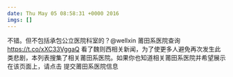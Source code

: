 ```yaml
---
date: Thu May 05 08:58:31 +0000 2016
imgs: []
---
```

&#19981;&#38169;&#12290;&#20294;&#19981;&#21253;&#25324;&#25215;&#21253;&#20844;&#31435;&#21307;&#38498;&#31185;&#23460;&#30340;&#65311;@wellxin &#33670;&#30000;&#31995;&#21307;&#38498;&#26597;&#35810; https://t.co/xXC33VggaQ
&#30475;&#20102;&#39759;&#21017;&#35199;&#30456;&#20851;&#26032;&#38395;&#65292;&#20026;&#20102;&#20351;&#26356;&#22810;&#20154;&#36991;&#20813;&#20877;&#27425;&#21457;&#29983;&#27492;&#31867;&#24754;&#21095;&#65292;&#26412;&#21015;&#34920;&#25628;&#38598;&#20102;&#30456;&#20851;&#33670;&#30000;&#31995;&#21307;&#38498;&#12290;&#22914;&#26524;&#20320;&#20063;&#30693;&#36947;&#30456;&#20851;&#33670;&#30000;&#31995;&#21307;&#38498;&#24182;&#24076;&#26395;&#23637;&#31034;&#22312;&#35813;&#39029;&#38754;&#19978;&#65292;&#35831;&#28857;&#20987; &#25552;&#20132;&#33670;&#30000;&#31995;&#21307;&#38498;&#20449;&#24687;
